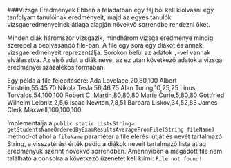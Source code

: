 ###Vizsga Eredmények
Ebben a feladatban egy fájlból kell kiolvasni egy tanfolyam tanulóinak eredményeit, majd az egyes tanulók vizsgaeredményeinek átlaga alapján növekvő sorrendbe rendezni őket. 

Minden diák háromszor vizsgázik, mindhárom vizsga eredménye mindig szerepel a beolvasandó file-ban. A file egy sora egy diákot és annak vizsgaeredményeit reprezentálja. Sorokon belül az adatok `,`-vel vannak elválasztva. Az első adat a diák neve, az ez után következő adatok a vizsga eredményei százalékos formában.

Egy példa a file felépítésére:
Ada Lovelace,20,80,100
Albert Einstein,55,45,70
Nikola Tesla,56,46,75
Alan Turing,10,25,25
Linus Torvalds,54,100,100
Robert C. Martin,80,80,80
Marie Curie,5,80,80
Gottfried Wilhelm Leibniz,2,5,6
Isaac Newton,7,8,51
Barbara Liskov,34,52,83
James Clerk Maxwell,100,100,100

Implementálja a `public static List<String> getStudentsNameOrderedByExamResultsAverageFromFile(String fileName)` method-ot ahol a `fileName` paraméter a file elérési útját és nevét tartalmazó String, a visszatérési érték pedig a diákok neveit tartalmazó lista átlag eredményük szerint növekvő sorrendben. Amennyiben a megadott file nem található a consolra a következő üzenetet kell kiírni: `File not found!`

